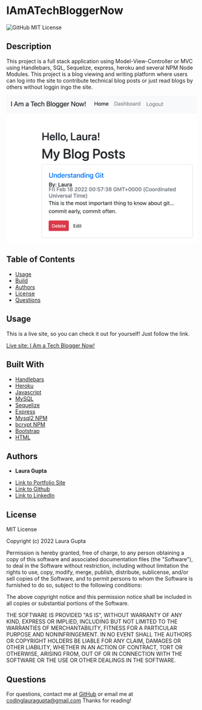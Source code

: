 # IAmATechBloggerNow

![GitHub MIT License](https://img.shields.io/badge/license-MIT-blue)

## Description  

This project is a full stack application using Model-View-Controller or MVC using Handlebars, SQL, Sequelize, express, heroku and several NPM Node Modules. This project is a blog viewing and writing platform where users can log into the site to contribute technical blog posts or just read blogs by others without loggin ingo the site. 

![Tech Blogger Site](./techBlogger.png)

## Table of Contents   

* [Usage](#usage)
* [Build](#Built)
* [Authors](#authors)
* [License](#license)
* [Questions](#questions)


## Usage 


This is a live site, so you can check it out for yourself! Just follow the link. 

[Live site: I Am a Tech Blogger Now!](https://iamatechbloggernow.herokuapp.com/)


## Built With

* [Handlebars](https://handlebarsjs.com/)
* [Heroku](https://dashboard.heroku.com/apps)
* [Javascript](https://developer.mozilla.org/en-US/docs/Web/JavaScript)
* [MySQL](https://www.mysql.com/)
* [Sequelize](https://sequelize.org/v3/)
* [Express](https://www.npmjs.com/package/express)
* [Mysql2 NPM](https://www.npmjs.com/package/mysql2)
* [bcrypt NPM](https://www.npmjs.com/package/bcrypt)
* [Bootstrap](https://getbootstrap.com/)
* [HTML](https://developer.mozilla.org/en-US/docs/Web/HTML)

## Authors

* **Laura Gupta** 

- [Link to Portfolio Site](https://lauragupta.github.io/firstPortfolio/)
- [Link to Github](https://github.com/lauragupta?tab=repositories)
- [Link to LinkedIn](https://www.linkedin.com/in/laura-gupta-5a277158/)


## License
MIT License

Copyright (c) 2022 Laura Gupta

Permission is hereby granted, free of charge, to any person obtaining a copy
of this software and associated documentation files (the "Software"), to deal
in the Software without restriction, including without limitation the rights
to use, copy, modify, merge, publish, distribute, sublicense, and/or sell
copies of the Software, and to permit persons to whom the Software is
furnished to do so, subject to the following conditions:

The above copyright notice and this permission notice shall be included in all
copies or substantial portions of the Software.

THE SOFTWARE IS PROVIDED "AS IS", WITHOUT WARRANTY OF ANY KIND, EXPRESS OR
IMPLIED, INCLUDING BUT NOT LIMITED TO THE WARRANTIES OF MERCHANTABILITY,
FITNESS FOR A PARTICULAR PURPOSE AND NONINFRINGEMENT. IN NO EVENT SHALL THE
AUTHORS OR COPYRIGHT HOLDERS BE LIABLE FOR ANY CLAIM, DAMAGES OR OTHER
LIABILITY, WHETHER IN AN ACTION OF CONTRACT, TORT OR OTHERWISE, ARISING FROM,
OUT OF OR IN CONNECTION WITH THE SOFTWARE OR THE USE OR OTHER DEALINGS IN THE
SOFTWARE.


## Questions 
For questions, contact me at [GitHub](https://github.com/lauragupta) or email me at <codinglauragupta@gmail.com>
Thanks for reading!